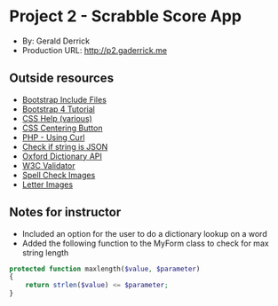 # Project 2 - Scrabble Score App
+ By: Gerald Derrick
+ Production URL: <http://p2.gaderrick.me>

## Outside resources
+ [Bootstrap Include Files](https://maxcdn.bootstrapcdn.com/)
+ [Bootstrap 4 Tutorial](https://www.w3schools.com/bootstrap4/default.asp)
+ [CSS Help (various)](https://www.w3schools.com/css/)
+ [CSS Centering Button](https://stackoverflow.com/questions/7560832/how-to-center-a-button-within-a-div)
+ [PHP - Using Curl](http://www.php.net/manual/en/function.curl-setopt.php)
+ [Check if string is JSON](https://stackoverflow.com/questions/6041741/fastest-way-to-check-if-a-string-is-json-in-php)
+ [Oxford Dictionary API](https://od-api.oxforddictionaries.com/api/v1)
+ [W3C Validator](https://validator.w3.org/)
+ [Spell Check Images](http://blog.epicbrowser.com/2014/05/spell-check-private-working-in-epic/)
+ [Letter Images](http://www.echopulse.net/lj/images/scrabble-icons-pack-crystalxp.net-en-1041%20Folder/png/scrabble-uk/)

## Notes for instructor
+ Included an option for the user to do a dictionary lookup on a word
+ Added the following function to the MyForm class to check for max string length
```php
protected function maxlength($value, $parameter)
{
    return strlen($value) <= $parameter;
}